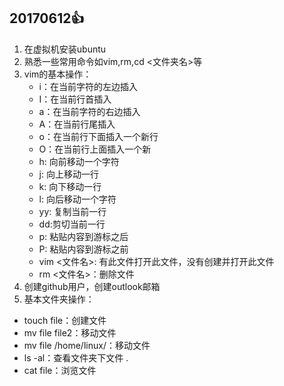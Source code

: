 ## 20170612:+1:

1. 在虚拟机安装ubuntu
2. 熟悉一些常用命令如vim,rm,cd <文件夹名>等
3. vim的基本操作：
    * i：在当前字符的左边插入
    * I：在当前行首插入
    * a：在当前字符的右边插入
    * A：在当前行尾插入
    * o：在当前行下面插入一个新行
    * O：在当前行上面插入一个新
    * h: 向前移动一个字符
    * j: 向上移动一行
    * k: 向下移动一行
    * l: 向后移动一个字符
    * yy: 复制当前一行
    * dd:剪切当前一行
    * p: 粘贴内容到游标之后
    * P: 粘贴内容到游标之前
    * vim <文件名>: 有此文件打开此文件，没有创建并打开此文件
    * rm <文件名>：删除文件
4. 创建github用户，创建outlook邮箱
5. 基本文件夹操作：
* touch  file：创建文件
* mv file   file2：移动文件
* mv file  /home/linux/：移动文件
* ls -al：查看文件夹下文件  .
* cat  file：浏览文件
